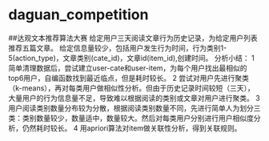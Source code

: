 # daguan_competition
##达观文本推荐算法大赛
给定用户三天阅读文章行为历史记录，为给定用户列表推荐五篇文章。
给定信息量较少，包括用户发生行为时间，行为类别1-5(action_type)，文章类别(cate_id)，文章id(item_id),创建时间。
分析小结：
1 简单清理数据后，尝试建立user-cate和user-item，为每个用户找出最相似的top6用户，自编函数找到最近临点，但是耗时较长。
2 尝试对用户先进行聚类（k-means），再对每类用户做相似性分析。但由于历史记录时间较短（三天），大量用户的行为信息量不足，导致难以根据阅读的类别或文章对用户进行聚类。
3 用户阅读类别数量分布较为分散，根据阅读类别数量不同，先进行简单人为划分三类：类别数量较少，数量适中，数量较大。然后对每类用户分别进行用户相似度分析，仍然耗时较长。
4 用apriori算法对item做关联性分析，得到关联规则。
